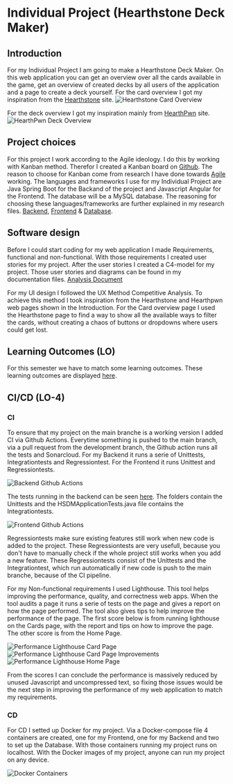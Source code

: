 # Individual Project (Hearthstone Deck Maker)
## Introduction
For my Individual Project I am going to make a Hearthstone Deck Maker. On this web application you can get an overview over all the cards available in the game, get an overview of created decks by all users of the application and a page to create a deck yourself. For the card overview I got my inspiration from the [Hearthstone](https://hearthstone.blizzard.com/en-us/cards?set=standard&sort=dateadded%3Adesc%2Cname%3Aasc%2Cclasses%3Aasc) site.
![Hearthstone Card Overview](https://github.com/S3-HSDM/Portfolio/blob/main/images/cardoverview.jpg?raw=true)

For the deck overview I got my inspiration mainly from [HearthPwn](https://www.hearthpwn.com/decks?filter-show-standard=1&filter-show-constructed-only=y&filter-deck-tag=1) site.
![HearthPwn Deck Overview](https://github.com/S3-HSDM/Portfolio/blob/main/images/deckoverview.jpg?raw=true)

## Project choices
For this project I work according to the Agile ideology. I do this by working with Kanban method. Therefor I created a Kanban board on [Github](https://github.com/orgs/S3-HSDM/projects/1). The reason to choose for Kanban come from research I have done towards [Agile](https://github.com/S3-HSDM/Portfolio/blob/main/Research%20%26%20Documentation/Agile.md) working. The languages and frameworks I use for my Individual Project are Java Spring Boot for the Backand of the project and Javascript Angular for the Frontend. The database will be a MySQL database. The reasoning for choosing these languages/frameworks are further explained in my research files. [Backend](https://github.com/S3-HSDM/Portfolio/blob/main/Research%20%26%20Documentation/Java%20Backend%20Research.md), [Frontend](https://github.com/S3-HSDM/Portfolio/blob/main/Research%20%26%20Documentation/Javascript%20Frontend%20Research.md) & [Database](https://github.com/S3-HSDM/Portfolio/blob/main/Research%20&%20Documentation/Databases.md).

## Software design
Before I could start coding for my web application I made Requirements, functional and non-functional. With those requirements I created user stories for my project. After the user stories I created a C4-model for my project. Those user stories and diagrams can be found in my documentation files. [Analysis Document](https://github.com/S3-HSDM/Portfolio/blob/main/Research%20%26%20Documentation/Documentation.md)

For my UI design I followed the UX Method Competitive Analysis. To achieve this method I took inspiration from the Hearthstone and Hearthpwn web pages shown in the Introduction. For the Card overview page I used the Hearthstone page to find a way to show all the available ways to filter the cards, without creating a chaos of buttons or dropdowns where users could get lost.

## Learning Outcomes (LO)
For this semester we have to match some learning outcomes. These learning outcomes are displayed [here](https://github.com/S3-HSDM/Portfolio/blob/main/Learning%20Outcomes.md).

## CI/CD (LO-4)
### CI
To ensure that my project on the main branche is a working version I added CI via Github Actions. Everytime something is pushed to the main branch, via a pull request from the development branch, the Github action runs all the tests and Sonarcloud. For my Backend it runs a serie of Unittests, Integrationtests and Regressiontest. For the Frontend it runs Unittest and Regressiontests.

![Backend Github Actions](https://github.com/S3-HSDM/Portfolio/blob/main/images/BackendActions.png?raw=true)

The tests running in the backend can be seen [here](https://github.com/S3-HSDM/HSDM-BackEnd/tree/main/hsdm/src/test/java/nl/fhict/s3/hsdm). The folders contain the Unittests and the HSDMApplicationTests.java file contains the Integrationtests.

![Frontend Github Actions](https://github.com/S3-HSDM/Portfolio/blob/main/images/FrontendActions.png?raw=true)

Regressiontests make sure existing features still work when new code is added to the project. These Regressiontests are very usefull, because you don't have to manually check if the whole project still works when you add a new feature. These Regressiontests consist of the Unittests and the Integrationtest, which run automatically if new code is push to the main branche, because of the CI pipeline.

For my Non-functional requirements I used Lighthouse. This tool helps improving the performance, quality, and correctness web apps. When the tool audits a page it runs a serie of tests on the page and gives a report on how the page performed. The tool also gives tips to help improve the performance of the page. The first score below is from running lighthouse on the Cards page, with the report and tips on how to improve the page. The other score is from the Home Page.

![Performance Lighthouse Card Page](https://github.com/S3-HSDM/Portfolio/blob/main/images/PerformanceLighthouse.png?raw=true)
![Performance Lighthouse Card Page Improvements](https://github.com/S3-HSDM/Portfolio/blob/main/images/LighthouseImprovements.png?raw=true)
![Performance Lighthouse Home Page](https://github.com/S3-HSDM/Portfolio/blob/main/images/LighthouseHome.png?raw=true)

From the scores I can conclude the performance is massively reduced by unused Javascript and uncompressed text, so fixing those issues would be the next step in improving the performance of my web application to match my requirements.

### CD
For CD I setted up Docker for my project. Via a Docker-compose file 4 containers are created, one for my Frontend, one for my Backend and two to set up the Database. With those containers running my project runs on localhost. With the Docker images of my project, anyone can run my project on any device.

![Docker Containers](https://github.com/S3-HSDM/Portfolio/blob/main/images/Docker.png?raw=true)
